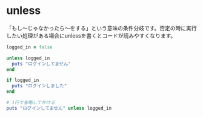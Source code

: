 # unless
「もし〜じゃなかったら〜をする」という意味の条件分岐です。否定の時に実行したい処理がある場合にunlessを書くとコードが読みやすくなります。

```ruby
logged_in = false

unless logged_in
  puts "ログインしてません"
end

if logged_in
  puts "ログインしました"
end

# 1行で省略してかける
puts "ログインしてません" unless logged_in
```
